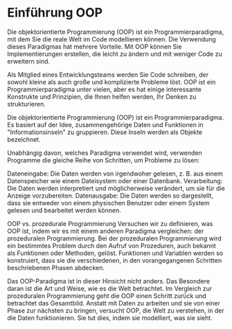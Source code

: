 # Einführung OOP

Die objektorientierte Programmierung (OOP) ist ein Programmierparadigma, mit dem Sie die reale Welt im Code modellieren
können. Die Verwendung dieses Paradigmas hat mehrere Vorteile. Mit OOP können Sie Implementierungen erstellen, die
leicht zu ändern und mit weniger Code zu erweitern sind.

Als Mitglied eines Entwicklungsteams werden Sie Code schreiben, der sowohl kleine als auch große und komplizierte
Probleme löst. OOP ist ein Programmierparadigma unter vielen, aber es hat einige interessante Konstrukte und Prinzipien,
die Ihnen helfen werden, Ihr Denken zu strukturieren.

Die objektorientierte Programmierung (OOP) ist ein Programmierparadigma. Es basiert auf der Idee, zusammengehörige Daten
und Funktionen in "Informationsinseln" zu gruppieren. Diese Inseln werden als Objekte bezeichnet.

Unabhängig davon, welches Paradigma verwendet wird, verwenden Programme die gleiche Reihe von Schritten, um Probleme zu
lösen:

Dateneingabe: Die Daten werden von irgendwoher gelesen, z. B. aus einem Datenspeicher wie einem Dateisystem oder einer
Datenbank.
Verarbeitung: Die Daten werden interpretiert und möglicherweise verändert, um sie für die Anzeige vorzubereiten.
Datenausgabe: Die Daten werden so dargestellt, dass sie entweder von einem physischen Benutzer oder einem System gelesen
und bearbeitet werden können.

OOP vs. prozedurale Programmierung
Versuchen wir zu definieren, was OOP ist, indem wir es mit einem anderen Paradigma vergleichen: der prozeduralen
Programmierung. Bei der prozeduralen Programmierung wird ein bestimmtes Problem durch den Aufruf von Prozeduren, auch
bekannt als Funktionen oder Methoden, gelöst. Funktionen und Variablen werden so konstruiert, dass sie die
verschiedenen, in den vorangegangenen Schritten beschriebenen Phasen abdecken.

Das OOP-Paradigma ist in dieser Hinsicht nicht anders. Das Besondere daran ist die Art und Weise, wie es die Welt
betrachtet. Im Vergleich zur prozeduralen Programmierung geht die OOP einen Schritt zurück und betrachtet das
Gesamtbild. Anstatt mit Daten zu arbeiten und sie von einer Phase zur nächsten zu bringen, versucht OOP, die Welt zu
verstehen, in der die Daten funktionieren. Sie tut dies, indem sie modelliert, was sie sieht.